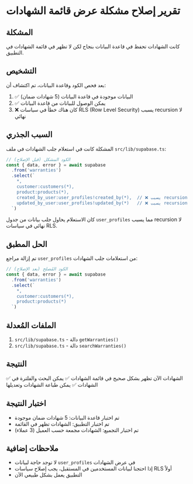 # تقرير إصلاح مشكلة عرض قائمة الشهادات

## المشكلة
كانت الشهادات تحفظ في قاعدة البيانات بنجاح لكن لا تظهر في قائمة الشهادات في التطبيق.

## التشخيص
بعد فحص الكود وقاعدة البيانات، تم اكتشاف أن:

1. ✅ البيانات موجودة في قاعدة البيانات (5 شهادات ضمان)
2. ✅ يمكن الوصول للبيانات من قاعدة البيانات
3. ❌ كان هناك خطأ في سياسات RLS (Row Level Security) يسبب recursion لا نهائي

## السبب الجذري
المشكلة كانت في استعلام جلب الشهادات في ملف `src/lib/supabase.ts`:

```typescript
// الكود المشكل (قبل الإصلاح)
const { data, error } = await supabase
  .from('warranties')
  .select(`
    *,
    customer:customers(*),
    product:products(*),
    created_by_user:user_profiles!created_by(*),  // ❌ يسبب recursion
    updated_by_user:user_profiles!updated_by(*)   // ❌ يسبب recursion
  `)
```

كان الاستعلام يحاول جلب بيانات من جدول `user_profiles` مما يسبب recursion لا نهائي في سياسات RLS.

## الحل المطبق
تم إزالة مراجع `user_profiles` من استعلامات جلب الشهادات:

```typescript
// الكود المُصلح (بعد الإصلاح)
const { data, error } = await supabase
  .from('warranties')
  .select(`
    *,
    customer:customers(*),
    product:products(*)
  `)
```

## الملفات المُعدلة
1. `src/lib/supabase.ts` - دالة `getWarranties()`
2. `src/lib/supabase.ts` - دالة `searchWarranties()`

## النتيجة
✅ الشهادات الآن تظهر بشكل صحيح في قائمة الشهادات
✅ يمكن البحث والفلترة في الشهادات
✅ يمكن طباعة الشهادات وتعديلها

## اختبار النتيجة
- تم اختبار قاعدة البيانات: 5 شهادات ضمان موجودة
- تم اختبار التطبيق: الشهادات تظهر في القائمة
- تم اختبار التجميع: الشهادات مجمعة حسب العميل (3 عملاء)

## ملاحظات إضافية
- لا توجد حاجة لبيانات `user_profiles` في عرض الشهادات
- إذا احتجنا لبيانات المستخدمين في المستقبل، يجب إصلاح سياسات RLS أولاً
- التطبيق يعمل بشكل طبيعي الآن